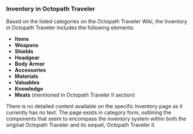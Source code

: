 ### Inventory in Octopath Traveler

Based on the listed categories on the Octopath Traveler Wiki, the Inventory in Octopath Traveler includes the following elements:

- **Items**
- **Weapons**
- **Shields**
- **Headgear**
- **Body Armor**
- **Accessories**
- **Materials**
- **Valuables**
- **Knowledge**
- **Meats** (mentioned in Octopath Traveler II section)

There is no detailed content available on the specific Inventory page as it currently has no text. The page exists in category form, outlining the components that seem to encompass the inventory system within both the original Octopath Traveler and its sequel, Octopath Traveler II.